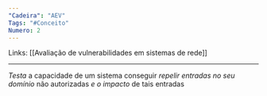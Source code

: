 ```yaml
---
"Cadeira": "AEV"
Tags: "#Conceito"
Numero: 2
---
```

Links: [[Avaliação de vulnerabilidades em sistemas de rede]]
___ 
*Testa* a capacidade de  um sistema conseguir *repelir entradas no seu domínio* não  autorizadas *e o impacto* de tais entradas